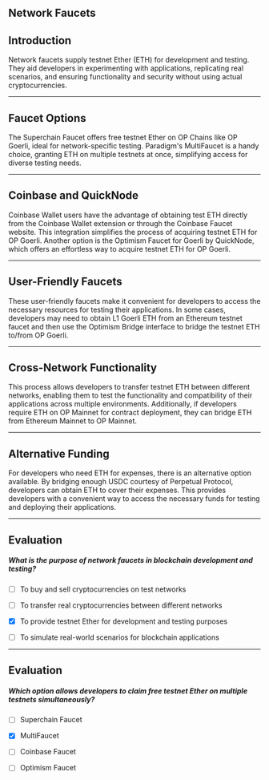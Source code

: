 ## Network Faucets


## Introduction

Network faucets supply testnet Ether (ETH) for development and testing. They aid developers in experimenting with applications, replicating real scenarios, and ensuring functionality and security without using actual cryptocurrencies.

    


---
## Faucet Options

The Superchain Faucet offers free testnet Ether on OP Chains like OP Goerli, ideal for network-specific testing. Paradigm's MultiFaucet is a handy choice, granting ETH on multiple testnets at once, simplifying access for diverse testing needs.

    


---
## Coinbase and QuickNode

Coinbase Wallet users have the advantage of obtaining test ETH directly from the Coinbase Wallet extension or through the Coinbase Faucet website. This integration simplifies the process of acquiring testnet ETH for OP Goerli. Another option is the Optimism Faucet for Goerli by QuickNode, which offers an effortless way to acquire testnet ETH for OP Goerli.

    


---
## User-Friendly Faucets

These user-friendly faucets make it convenient for developers to access the necessary resources for testing their applications. In some cases, developers may need to obtain L1 Goerli ETH from an Ethereum testnet faucet and then use the Optimism Bridge interface to bridge the testnet ETH to/from OP Goerli.

    


---
## Cross-Network Functionality

This process allows developers to transfer testnet ETH between different networks, enabling them to test the functionality and compatibility of their applications across multiple environments. Additionally, if developers require ETH on OP Mainnet for contract deployment, they can bridge ETH from Ethereum Mainnet to OP Mainnet.

    


---
## Alternative Funding

For developers who need ETH for expenses, there is an alternative option available. By bridging enough USDC courtesy of Perpetual Protocol, developers can obtain ETH to cover their expenses. This provides developers with a convenient way to access the necessary funds for testing and deploying their applications.

    


---
## Evaluation





##### What is the purpose of network faucets in blockchain development and testing?  
     
- [ ]  To buy and sell cryptocurrencies on test networks
- [ ]  To transfer real cryptocurrencies between different networks
- [x]  To provide testnet Ether for development and testing purposes
- [ ]  To simulate real-world scenarios for blockchain applications

    


---
## Evaluation





##### Which option allows developers to claim free testnet Ether on multiple testnets simultaneously?  
     
- [ ]  Superchain Faucet
- [x]  MultiFaucet
- [ ]  Coinbase Faucet
- [ ]  Optimism Faucet

    
   